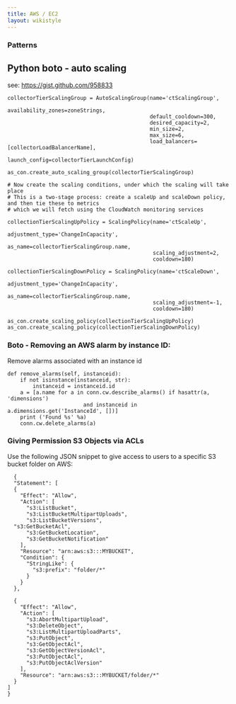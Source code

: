 ```yaml
---
title: AWS / EC2
layout: wikistyle
---
```


### Patterns

Python boto - auto scaling
--------------------


see: https://gist.github.com/958833

    collectorTierScalingGroup = AutoScalingGroup(name='ctScalingGroup',
                                                 availability_zones=zoneStrings,
                                                 default_cooldown=300,
                                                 desired_capacity=2,
                                                 min_size=2,
                                                 max_size=6,
                                                 load_balancers=[collectorLoadBalancerName],
                                                 launch_config=collectorTierLaunchConfig)
    
    as_con.create_auto_scaling_group(collectorTierScalingGroup)
    
    # Now create the scaling conditions, under which the scaling will take place
    # This is a two-stage process: create a scaleUp and scaleDown policy, and then tie these to metrics
    # which we will fetch using the CloudWatch monitoring services
    
    collectionTierScalingUpPolicy = ScalingPolicy(name='ctScaleUp',
                                                  adjustment_type='ChangeInCapacity',
                                                  as_name=collectorTierScalingGroup.name,
                                                  scaling_adjustment=2,
                                                  cooldown=180)
    
    collectionTierScalingDownPolicy = ScalingPolicy(name='ctScaleDown',
                                                  adjustment_type='ChangeInCapacity',
                                                  as_name=collectorTierScalingGroup.name,
                                                  scaling_adjustment=-1,
                                                  cooldown=180)
    
    as_con.create_scaling_policy(collectionTierScalingUpPolicy)
    as_con.create_scaling_policy(collectionTierScalingDownPolicy)


### Boto - Removing an AWS alarm by instance ID:

Remove alarms associated with an instance id

    def remove_alarms(self, instanceid):
        if not isinstance(instanceid, str):
            instanceid = instanceid.id
        a = [a.name for a in conn.cw.describe_alarms() if hasattr(a, 'dimensions')
                            and instanceid in a.dimensions.get('InstanceId', [])]
        print ('Found %s' %a)
        conn.cw.delete_alarms(a)



### Giving Permission S3 Objects via ACLs

Use the following JSON snippet to give access to users to a specific S3 bucket folder on AWS:


      {
      "Statement": [
      {
        "Effect": "Allow",
        "Action": [
          "s3:ListBucket",
          "s3:ListBucketMultipartUploads",
          "s3:ListBucketVersions",
      "s3:GetBucketAcl",
          "s3:GetBucketLocation",
          "s3:GetBucketNotification"
        ],
        "Resource": "arn:aws:s3:::MYBUCKET",
        "Condition": {
          "StringLike": {
            "s3:prefix": "folder/*"
          }
        }
      }, 
    
      {
        "Effect": "Allow",
        "Action": [
          "s3:AbortMultipartUpload",
          "s3:DeleteObject",
          "s3:ListMultipartUploadParts",
          "s3:PutObject",
          "s3:GetObjectAcl",
          "s3:GetObjectVersionAcl",
          "s3:PutObjectAcl",
          "s3:PutObjectAclVersion"
        ],
        "Resource": "arn:aws:s3:::MYBUCKET/folder/*"
      }
    ]
    }

<script type="text/javascript">

  var _gaq = _gaq || [];
  _gaq.push(['_setAccount', 'UA-36497876-1']);
  _gaq.push(['_setDomainName', 'github.com']);
  _gaq.push(['_setAllowLinker', true]);
  _gaq.push(['_trackPageview']);

  (function() {
    var ga = document.createElement('script'); ga.type = 'text/javascript'; ga.async = true;
    ga.src = ('https:' == document.location.protocol ? 'https://ssl' : 'http://www') + '.google-analytics.com/ga.js';
    var s = document.getElementsByTagName('script')[0]; s.parentNode.insertBefore(ga, s);
  })();

</script>
